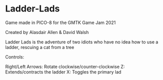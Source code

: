# Ladder-Lads
Game made in PICO-8 for the GMTK Game Jam 2021

Created by Alasdair Allen & David Walsh

Ladder Lads is the adventure of two idiots who have no idea how to use a ladder, rescuing a cat from a tree

Controls:

Right/Left Arrows: Rotate clockwise/counter-clockwise
Z: Extends/contracts the ladder
X: Toggles the primary lad
